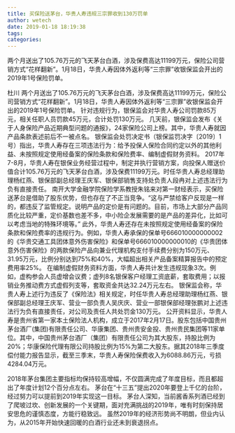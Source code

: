 ```yaml
---
title: 买保险送茅台，华贵人寿违规三宗罪收到130万罚单
author: wetech
date: 2019-01-18 18:19:38
tags: 
categories: 
---
```

两个月送出了105.76万元的飞天茅台白酒，涉及保费高达11199万元，保险公司营销方式“花样翻新”。1月18日，华贵人寿因体外返利等“三宗罪”收银保监会开出的2019年1号保险罚单。
<!-- more -->
杜川
两个月送出了105.76万元的飞天茅台白酒，涉及保费高达11199万元，保险公司营销方式“花样翻新”。1月18日，华贵人寿因体外返利等“三宗罪”收银保监会开出的2019年1号保险罚单。
针对违规行为，银保监会对华贵人寿公司罚款85万元，相关任职人员罚款45万元，合计处罚130万元。
几天前，银保监会发布《关于人身保险产品近期典型问题的通报》，24家保险公司上榜。其中，华贵人寿就因产品条款表述前后不一被点名。
银保监会处罚决定书（银保监罚决字〔2019〕1号）指出，华贵人寿存在三项违法行为：给予投保人保险合同约定以外的其他利益、未按照规定使用经备案的保险条款和保险费率、编制虚假财务资料。
2017年7-8月，华贵人寿在银保业务经营过程中，制定并执行营销方案，向投保人赠送价值合计105.76万元的飞天茅台白酒，涉及保费11199万元。时任华贵人寿总经理助理杨红燕、银保部副总经理王庆军、银保部销售支持处负责人段冉对上述违法行为负有直接责任。
南开大学金融学院保险学系教授朱铭来对第一财经表示，买保险送茅台是借助了股东优势，但也存在了不正当竞争。“这与严禁给客户反现是一样的，都违反了监管规定。说明产品的定价是有问题的。目前，市场上大部分产品同质化比较严重，定价基数也差不多，中小险企发展需要的是产品的差异化，比如可以考虑当地的特殊环境等。”
此外，华贵人寿还存在未按照规定使用经备案的保险条款和保险费率的违规行为。例如，华贵人寿承保的保单号666010000000002的《华贵交通工具团体意外伤害保险》和保单号666010000000010的《华贵团体意外伤害保险》的两款保险产品向兼业代理机构支付手续费分别为150万元、31.95万元，比例分别达到75%和40%，大幅超出相关产品备案精算报告中的预定费用率25%。
在编制虚假财务资料方面，华贵人寿共计发生违规现象3次。例如，虚构参会人员虚增会议费；虚列8名银保客户经理工资底薪，套取费用；以报销业务推动费方式虚假列支等，套取资金共达32.24万元左右。
银保监会称，华贵人寿上述行为违反了《保险法》相关规定，时任华贵人寿总经理助理杨红燕、银保部副总经理王庆军、营业一部负责人吴庆庆、营业一部银保部经理张鹏对上述违法行为负有直接责任，对公司及责任人共处罚金130万元。
公开资料显示，华贵人寿是贵州省第一家本土保险法人机构，成立于2017年2月17日。股东包括中国贵州茅台酒厂(集团)有限责任公司、华康集团、贵州贵安金投、贵州贵民集团等11家单位。其中，中国贵州茅台酒厂（集团）有限责任公司为其大股东，持股比例为20%；华康保险代理有限公司持股比例为15%为第二大股东。据其2018年三季度偿付能力报告显示，截至三季末，华贵人寿保险保费收入为6088.86万元，亏损4284.04万元。
 
 
2018年茅台集团主要指标均保持较高增幅，不仅圆满完成了年度目标，而且都超出了年度计划12个百分点左右。
茅台在“十三五”提出2020年要登上千亿的台阶，经过努力可以提前到2019年实现这一目标。
茅台人深知，当前酱香系列酒已经到了爬坡过坎、创新发展的一个关键期，面对充满挑战的2019年，唯有时刻保持居安思危的谨慎态度，方能行稳致远。
虽然2019年的经济形势尚不明朗，但业内认为，从2015年开始快速回暖的白酒行业还未到衰退拐点。
